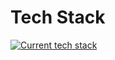 # Tech Stack
[![Current tech stack](https://skillicons.dev/icons?i=python,anaconda)](https://skillicons.dev)